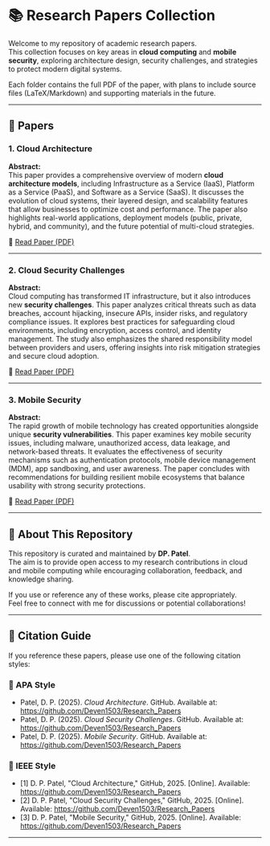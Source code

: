 # 📚 Research Papers Collection

Welcome to my repository of academic research papers.  
This collection focuses on key areas in **cloud computing** and **mobile security**, exploring architecture design, security challenges, and strategies to protect modern digital systems.  

Each folder contains the full PDF of the paper, with plans to include source files (LaTeX/Markdown) and supporting materials in the future.  

---

## 📝 Papers

### 1. Cloud Architecture
**Abstract:**  
This paper provides a comprehensive overview of modern **cloud architecture models**, including Infrastructure as a Service (IaaS), Platform as a Service (PaaS), and Software as a Service (SaaS). It discusses the evolution of cloud systems, their layered design, and scalability features that allow businesses to optimize cost and performance. The paper also highlights real-world applications, deployment models (public, private, hybrid, and community), and the future potential of multi-cloud strategies.  

📄 [Read Paper (PDF)](./Cloud%20Architecture.pdf)

---

### 2. Cloud Security Challenges
**Abstract:**  
Cloud computing has transformed IT infrastructure, but it also introduces new **security challenges**. This paper analyzes critical threats such as data breaches, account hijacking, insecure APIs, insider risks, and regulatory compliance issues. It explores best practices for safeguarding cloud environments, including encryption, access control, and identity management. The study also emphasizes the shared responsibility model between providers and users, offering insights into risk mitigation strategies and secure cloud adoption.  

📄 [Read Paper (PDF)](./Cloud%20Security%20Challenges.pdf)

---

### 3. Mobile Security
**Abstract:**  
The rapid growth of mobile technology has created opportunities alongside unique **security vulnerabilities**. This paper examines key mobile security issues, including malware, unauthorized access, data leakage, and network-based threats. It evaluates the effectiveness of security mechanisms such as authentication protocols, mobile device management (MDM), app sandboxing, and user awareness. The paper concludes with recommendations for building resilient mobile ecosystems that balance usability with strong security protections.  

📄 [Read Paper (PDF)](./Mobile%20Security.pdf)

---

## 📌 About This Repository
This repository is curated and maintained by **DP. Patel**.  
The aim is to provide open access to my research contributions in cloud and mobile computing while encouraging collaboration, feedback, and knowledge sharing.  

If you use or reference any of these works, please cite appropriately.  
Feel free to connect with me for discussions or potential collaborations!  

---

## 📖 Citation Guide

If you reference these papers, please use one of the following citation styles:

### 🔹 APA Style
- Patel, D. P. (2025). *Cloud Architecture*. GitHub. Available at: https://github.com/Deven1503/Research_Papers  
- Patel, D. P. (2025). *Cloud Security Challenges*. GitHub. Available at: https://github.com/Deven1503/Research_Papers  
- Patel, D. P. (2025). *Mobile Security*. GitHub. Available at: https://github.com/Deven1503/Research_Papers  

### 🔹 IEEE Style
- [1] D. P. Patel, "Cloud Architecture," GitHub, 2025. [Online]. Available: https://github.com/Deven1503/Research_Papers  
- [2] D. P. Patel, "Cloud Security Challenges," GitHub, 2025. [Online]. Available: https://github.com/Deven1503/Research_Papers  
- [3] D. P. Patel, "Mobile Security," GitHub, 2025. [Online]. Available: https://github.com/Deven1503/Research_Papers  

---
